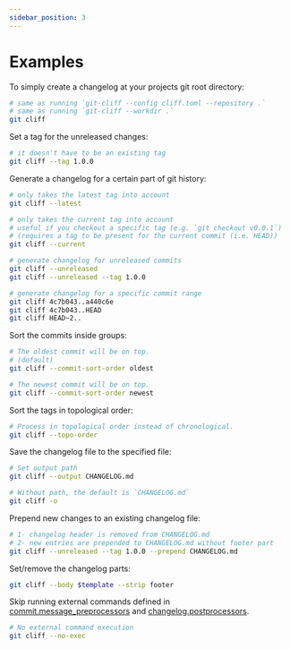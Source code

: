 ```yaml
---
sidebar_position: 3
---
```

# Examples

To simply create a changelog at your projects git root directory:

```bash
# same as running `git-cliff --config cliff.toml --repository .`
# same as running `git-cliff --workdir .`
git cliff
```

Set a tag for the unreleased changes:

```bash
# it doesn't have to be an existing tag
git cliff --tag 1.0.0
```

Generate a changelog for a certain part of git history:

```bash
# only takes the latest tag into account
git cliff --latest

# only takes the current tag into account
# useful if you checkout a specific tag (e.g. `git checkout v0.0.1`)
# (requires a tag to be present for the current commit (i.e. HEAD))
git cliff --current

# generate changelog for unreleased commits
git cliff --unreleased
git cliff --unreleased --tag 1.0.0

# generate changelog for a specific commit range
git cliff 4c7b043..a440c6e
git cliff 4c7b043..HEAD
git cliff HEAD~2..
```

Sort the commits inside groups:

```bash
# The oldest commit will be on top.
# (default)
git cliff --commit-sort-order oldest

# The newest commit will be on top.
git cliff --commit-sort-order newest
```

Sort the tags in topological order:

```bash
# Process in topological order instead of chronological.
git cliff --topo-order
```

Save the changelog file to the specified file:

```bash
# Set output path
git cliff --output CHANGELOG.md

# Without path, the default is `CHANGELOG.md`
git cliff -o
```

Prepend new changes to an existing changelog file:

```bash
# 1- changelog header is removed from CHANGELOG.md
# 2- new entries are prepended to CHANGELOG.md without footer part
git cliff --unreleased --tag 1.0.0 --prepend CHANGELOG.md
```

Set/remove the changelog parts:

```bash
git cliff --body $template --strip footer
```

Skip running external commands defined in [commit.message_preprocessors](/docs/configuration/commit#message_preprocessors) and [changelog.postprocessors](/docs/configuration/changelog#postprocessors).

```bash
# No external command execution
git cliff --no-exec
```
